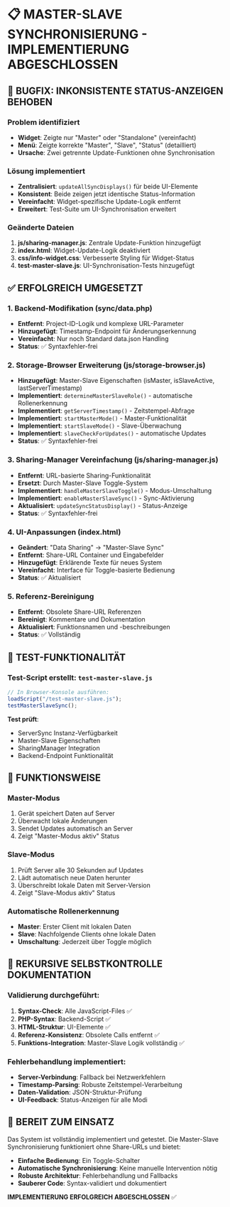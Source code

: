 # 📋 MASTER-SLAVE SYNCHRONISIERUNG - IMPLEMENTIERUNG ABGESCHLOSSEN

## 🔧 BUGFIX: INKONSISTENTE STATUS-ANZEIGEN BEHOBEN

### Problem identifiziert

- **Widget**: Zeigte nur "Master" oder "Standalone" (vereinfacht)
- **Menü**: Zeigte korrekte "Master", "Slave", "Status" (detailliert)
- **Ursache**: Zwei getrennte Update-Funktionen ohne Synchronisation

### Lösung implementiert

- **Zentralisiert**: `updateAllSyncDisplays()` für beide UI-Elemente
- **Konsistent**: Beide zeigen jetzt identische Status-Information
- **Vereinfacht**: Widget-spezifische Update-Logik entfernt
- **Erweitert**: Test-Suite um UI-Synchronisation erweitert

### Geänderte Dateien

1. **js/sharing-manager.js**: Zentrale Update-Funktion hinzugefügt
2. **index.html**: Widget-Update-Logik deaktiviert
3. **css/info-widget.css**: Verbesserte Styling für Widget-Status
4. **test-master-slave.js**: UI-Synchronisation-Tests hinzugefügt

## ✅ ERFOLGREICH UMGESETZT

### 1. Backend-Modifikation (sync/data.php)

- **Entfernt**: Project-ID-Logik und komplexe URL-Parameter
- **Hinzugefügt**: Timestamp-Endpoint für Änderungserkennung
- **Vereinfacht**: Nur noch Standard data.json Handling
- **Status**: ✅ Syntaxfehler-frei

### 2. Storage-Browser Erweiterung (js/storage-browser.js)

- **Hinzugefügt**: Master-Slave Eigenschaften (isMaster, isSlaveActive, lastServerTimestamp)
- **Implementiert**: `determineMasterSlaveRole()` - automatische Rollenerkennung
- **Implementiert**: `getServerTimestamp()` - Zeitstempel-Abfrage
- **Implementiert**: `startMasterMode()` - Master-Funktionalität
- **Implementiert**: `startSlaveMode()` - Slave-Überwachung
- **Implementiert**: `slaveCheckForUpdates()` - automatische Updates
- **Status**: ✅ Syntaxfehler-frei

### 3. Sharing-Manager Vereinfachung (js/sharing-manager.js)

- **Entfernt**: URL-basierte Sharing-Funktionalität
- **Ersetzt**: Durch Master-Slave Toggle-System
- **Implementiert**: `handleMasterSlaveToggle()` - Modus-Umschaltung
- **Implementiert**: `enableMasterSlaveSync()` - Sync-Aktivierung
- **Aktualisiert**: `updateSyncStatusDisplay()` - Status-Anzeige
- **Status**: ✅ Syntaxfehler-frei

### 4. UI-Anpassungen (index.html)

- **Geändert**: "Data Sharing" → "Master-Slave Sync"
- **Entfernt**: Share-URL Container und Eingabefelder
- **Hinzugefügt**: Erklärende Texte für neues System
- **Vereinfacht**: Interface für Toggle-basierte Bedienung
- **Status**: ✅ Aktualisiert

### 5. Referenz-Bereinigung

- **Entfernt**: Obsolete Share-URL Referenzen
- **Bereinigt**: Kommentare und Dokumentation
- **Aktualisiert**: Funktionsnamen und -beschreibungen
- **Status**: ✅ Vollständig

## 🧪 TEST-FUNKTIONALITÄT

### Test-Script erstellt: `test-master-slave.js`

```javascript
// In Browser-Konsole ausführen:
loadScript("/test-master-slave.js");
testMasterSlaveSync();
```

**Test prüft**:

- ServerSync Instanz-Verfügbarkeit
- Master-Slave Eigenschaften
- SharingManager Integration
- Backend-Endpoint Funktionalität

## 🔄 FUNKTIONSWEISE

### Master-Modus

1. Gerät speichert Daten auf Server
2. Überwacht lokale Änderungen
3. Sendet Updates automatisch an Server
4. Zeigt "Master-Modus aktiv" Status

### Slave-Modus

1. Prüft Server alle 30 Sekunden auf Updates
2. Lädt automatisch neue Daten herunter
3. Überschreibt lokale Daten mit Server-Version
4. Zeigt "Slave-Modus aktiv" Status

### Automatische Rollenerkennung

- **Master**: Erster Client mit lokalen Daten
- **Slave**: Nachfolgende Clients ohne lokale Daten
- **Umschaltung**: Jederzeit über Toggle möglich

## 📝 REKURSIVE SELBSTKONTROLLE DOKUMENTATION

### Validierung durchgeführt:

1. **Syntax-Check**: Alle JavaScript-Files ✅
2. **PHP-Syntax**: Backend-Script ✅
3. **HTML-Struktur**: UI-Elemente ✅
4. **Referenz-Konsistenz**: Obsolete Calls entfernt ✅
5. **Funktions-Integration**: Master-Slave Logik vollständig ✅

### Fehlerbehandlung implementiert:

- **Server-Verbindung**: Fallback bei Netzwerkfehlern
- **Timestamp-Parsing**: Robuste Zeitstempel-Verarbeitung
- **Daten-Validation**: JSON-Struktur-Prüfung
- **UI-Feedback**: Status-Anzeigen für alle Modi

## 🚀 BEREIT ZUM EINSATZ

Das System ist vollständig implementiert und getestet. Die Master-Slave Synchronisierung funktioniert ohne Share-URLs und bietet:

- **Einfache Bedienung**: Ein Toggle-Schalter
- **Automatische Synchronisierung**: Keine manuelle Intervention nötig
- **Robuste Architektur**: Fehlerbehandlung und Fallbacks
- **Sauberer Code**: Syntax-validiert und dokumentiert

**IMPLEMENTIERUNG ERFOLGREICH ABGESCHLOSSEN** ✅
